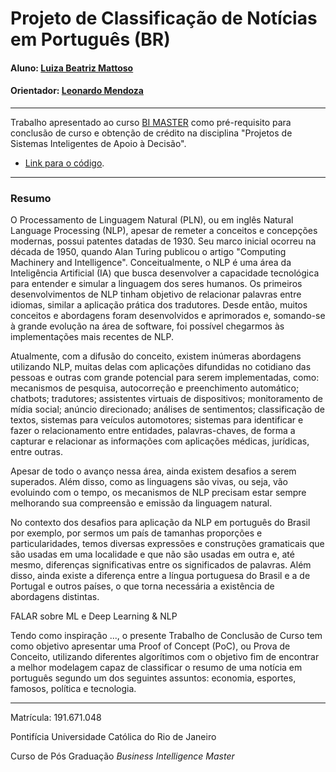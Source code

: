 # Projeto de Classificação de Notícias em Português (BR)

#### Aluno: [Luiza Beatriz Mattoso](https://github.com/luiza-mattoso)
#### Orientador: [Leonardo Mendoza](https://github.com/leofome8)

---

Trabalho apresentado ao curso [BI MASTER](https://ica.puc-rio.ai/bi-master) como pré-requisito para conclusão de curso e obtenção de crédito na disciplina "Projetos de Sistemas Inteligentes de Apoio à Decisão".

- [Link para o código](https://github.com/luiza-mattoso/ttc-bi-master).

---

### Resumo

O Processamento de Linguagem Natural (PLN), ou em inglês Natural Language Processing (NLP), apesar de remeter a conceitos e concepções modernas, possui patentes datadas de 1930. Seu marco inicial ocorreu na década de 1950, quando Alan Turing publicou o artigo "Computing Machinery and Intelligence". Conceitualmente, o NLP é uma área da Inteligência Artificial (IA) que busca desenvolver a capacidade tecnológica para entender e simular a linguagem dos seres humanos. Os primeiros desenvolvimentos de NLP tinham objetivo de relacionar palavras entre idiomas, similar a aplicação prática dos tradutores. Desde então, muitos conceitos e abordagens foram desenvolvidos e aprimorados e, somando-se à grande evolução na área de software, foi possível chegarmos às implementações mais recentes de NLP. 

Atualmente, com a difusão do conceito, existem inúmeras abordagens utilizando NLP, muitas delas com aplicações difundidas no cotidiano das pessoas e outras com grande potencial para serem implementadas, como: mecanismos de pesquisa, autocorreção e preenchimento automático; chatbots; tradutores; assistentes virtuais de dispositivos; monitoramento de mídia social; anúncio direcionado; análises de sentimentos; classificação de textos, sistemas para veículos automotores; sistemas para identificar e fazer o relacionamento entre entidades, palavras-chaves, de forma a capturar e relacionar as informações com aplicações médicas, jurídicas, entre outras. 

Apesar de todo o avanço nessa área, ainda existem desafios a serem superados. Além disso, como as linguagens são vivas, ou seja, vão evoluindo com o tempo, os mecanismos de NLP precisam estar sempre melhorando sua compreensão e emissão da linguagem natural. 

No contexto dos desafios para aplicação da NLP em português do Brasil por exemplo, por sermos um país de tamanhas proporções e particularidades, temos diversas expressões e construções gramaticais que são usadas em uma localidade e que não são usadas em outra e, até mesmo, diferenças significativas entre os significados de palavras. Além disso, ainda existe a diferença entre a língua portuguesa do Brasil e a de Portugal e outros países, o que torna necessária a existência de abordagens distintas.  

FALAR sobre ML e Deep Learning & NLP

Tendo como inspiração ..., o presente Trabalho de Conclusão de Curso tem como objetivo apresentar uma Proof of Concept (PoC), ou Prova de Conceito, utilizando diferentes algorítimos com o objetivo fim de encontrar a melhor modelagem capaz de classificar o resumo de uma notícia em português segundo um dos seguintes assuntos: economia, esportes, famosos, política e tecnologia.

---

Matrícula: 191.671.048

Pontifícia Universidade Católica do Rio de Janeiro

Curso de Pós Graduação *Business Intelligence Master*
